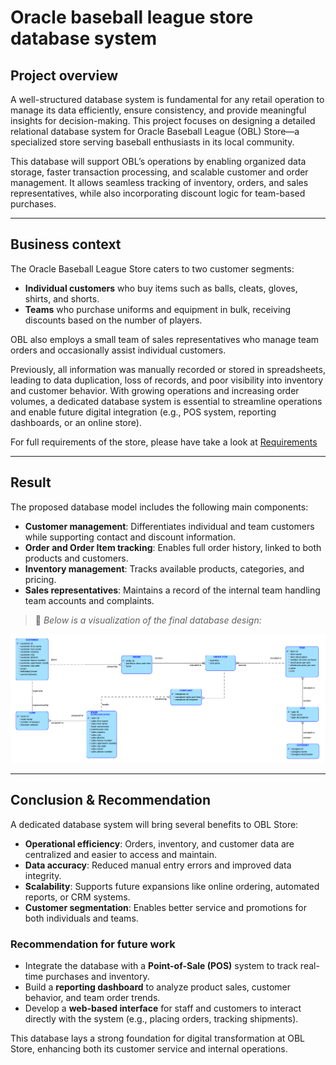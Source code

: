 # Oracle baseball league store database system

## Project overview

A well-structured database system is fundamental for any retail operation to manage its data efficiently, ensure consistency, and provide meaningful insights for decision-making. This project focuses on designing a detailed relational database system for Oracle Baseball League (OBL) Store—a specialized store serving baseball enthusiasts in its local community.

This database will support OBL’s operations by enabling organized data storage, faster transaction processing, and scalable customer and order management. It allows seamless tracking of inventory, orders, and sales representatives, while also incorporating discount logic for team-based purchases.

---

## Business context

The Oracle Baseball League Store caters to two customer segments:

- **Individual customers** who buy items such as balls, cleats, gloves, shirts, and shorts.
- **Teams** who purchase uniforms and equipment in bulk, receiving discounts based on the number of players.

OBL also employs a small team of sales representatives who manage team orders and occasionally assist individual customers.

Previously, all information was manually recorded or stored in spreadsheets, leading to data duplication, loss of records, and poor visibility into inventory and customer behavior. With growing operations and increasing order volumes, a dedicated database system is essential to streamline operations and enable future digital integration (e.g., POS system, reporting dashboards, or an online store).

For full requirements of the store, please have take a look at [Requirements](https://github.com/JakeLe-LKA/Baseball-Store-Database-Design/blob/main/Baseball_store_requirements.pdf)

---

## Result

The proposed database model includes the following main components:

- **Customer management**: Differentiates individual and team customers while supporting contact and discount information.
- **Order and Order Item tracking**: Enables full order history, linked to both products and customers.
- **Inventory management**: Tracks available products, categories, and pricing.
- **Sales representatives**: Maintains a record of the internal team handling team accounts and complaints.

> 📌 *Below is a visualization of the final database design:*  

![](baseball_database_design.png)

---

## Conclusion & Recommendation

A dedicated database system will bring several benefits to OBL Store:

- **Operational efficiency**: Orders, inventory, and customer data are centralized and easier to access and maintain.
- **Data accuracy**: Reduced manual entry errors and improved data integrity.
- **Scalability**: Supports future expansions like online ordering, automated reports, or CRM systems.
- **Customer segmentation**: Enables better service and promotions for both individuals and teams.

### Recommendation for future work

- Integrate the database with a **Point-of-Sale (POS)** system to track real-time purchases and inventory.
- Build a **reporting dashboard** to analyze product sales, customer behavior, and team order trends.
- Develop a **web-based interface** for staff and customers to interact directly with the system (e.g., placing orders, tracking shipments).

This database lays a strong foundation for digital transformation at OBL Store, enhancing both its customer service and internal operations.


